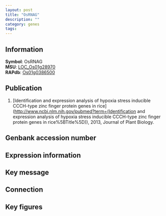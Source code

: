 ```yaml
---
layout: post
title: "OsRNAG"
description: ""
category: genes
tags: 
---
```


## Information
__Symbol__: OsRNAG  
__MSU__: [LOC_Os01g28970](http://rice.plantbiology.msu.edu/cgi-bin/ORF_infopage.cgi?orf=LOC_Os01g28970)  
__RAPdb__: [Os01g0386500](http://rapdb.dna.affrc.go.jp/viewer/gbrowse_details/irgsp1?name=Os01g0386500)  

## Publication
1. [Identification and expression analysis of hypoxia stress inducible CCCH-type zinc finger protein genes in rice](http://www.ncbi.nlm.nih.gov/pubmed?term=(Identification and expression analysis of hypoxia stress inducible CCCH-type zinc finger protein genes in rice%5BTitle%5D)), 2013, Journal of Plant Biology.

## Genbank accession number

## Expression information

## Key message

## Connection

## Key figures


